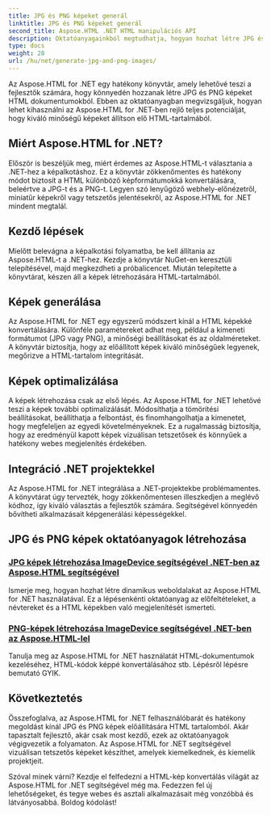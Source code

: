 ```yaml
---
title: JPG és PNG képeket generál
linktitle: JPG és PNG képeket generál
second_title: Aspose.HTML .NET HTML manipulációs API
description: Oktatóanyagainkból megtudhatja, hogyan hozhat létre JPG és PNG képeket az Aspose.HTML for .NET használatával. Lenyűgöző grafikákat készíthet könnyedén.
type: docs
weight: 28
url: /hu/net/generate-jpg-and-png-images/
---
```

 
Az Aspose.HTML for .NET egy hatékony könyvtár, amely lehetővé teszi a fejlesztők számára, hogy könnyedén hozzanak létre JPG és PNG képeket HTML dokumentumokból. Ebben az oktatóanyagban megvizsgáljuk, hogyan lehet kihasználni az Aspose.HTML for .NET-ben rejlő teljes potenciálját, hogy kiváló minőségű képeket állítson elő HTML-tartalmából.

## Miért Aspose.HTML for .NET?

Először is beszéljük meg, miért érdemes az Aspose.HTML-t választania a .NET-hez a képalkotáshoz. Ez a könyvtár zökkenőmentes és hatékony módot biztosít a HTML különböző képformátumokká konvertálására, beleértve a JPG-t és a PNG-t. Legyen szó lenyűgöző webhely-előnézetről, miniatűr képekről vagy tetszetős jelentésekről, az Aspose.HTML for .NET mindent megtalál.

## Kezdő lépések

Mielőtt belevágna a képalkotási folyamatba, be kell állítania az Aspose.HTML-t a .NET-hez. Kezdje a könyvtár NuGet-en keresztüli telepítésével, majd megkezdheti a próbalicencet. Miután telepítette a könyvtárat, készen áll a képek létrehozására HTML-tartalmából.

## Képek generálása

Az Aspose.HTML for .NET egy egyszerű módszert kínál a HTML képekké konvertálására. Különféle paramétereket adhat meg, például a kimeneti formátumot (JPG vagy PNG), a minőségi beállításokat és az oldalméreteket. A könyvtár biztosítja, hogy az előállított képek kiváló minőségűek legyenek, megőrizve a HTML-tartalom integritását.

## Képek optimalizálása

A képek létrehozása csak az első lépés. Az Aspose.HTML for .NET lehetővé teszi a képek további optimalizálását. Módosíthatja a tömörítési beállításokat, beállíthatja a felbontást, és finomhangolhatja a kimenetet, hogy megfeleljen az egyedi követelményeknek. Ez a rugalmasság biztosítja, hogy az eredményül kapott képek vizuálisan tetszetősek és könnyűek a hatékony webes megjelenítés érdekében.

## Integráció .NET projektekkel

Az Aspose.HTML for .NET integrálása a .NET-projektekbe problémamentes. A könyvtárat úgy tervezték, hogy zökkenőmentesen illeszkedjen a meglévő kódhoz, így kiváló választás a fejlesztők számára. Segítségével könnyedén bővítheti alkalmazásait képgenerálási képességekkel.

## JPG és PNG képek oktatóanyagok létrehozása
### [JPG képek létrehozása ImageDevice segítségével .NET-ben az Aspose.HTML segítségével](./generate-jpg-images-by-imagedevice/)
Ismerje meg, hogyan hozhat létre dinamikus weboldalakat az Aspose.HTML for .NET használatával. Ez a lépésenkénti oktatóanyag az előfeltételeket, a névtereket és a HTML képekben való megjelenítését ismerteti.
### [PNG-képek létrehozása ImageDevice segítségével .NET-ben az Aspose.HTML-lel](./generate-png-images-by-imagedevice/)
Tanulja meg az Aspose.HTML for .NET használatát HTML-dokumentumok kezeléséhez, HTML-kódok képpé konvertálásához stb. Lépésről lépésre bemutató GYIK.

## Következtetés

Összefoglalva, az Aspose.HTML for .NET felhasználóbarát és hatékony megoldást kínál JPG és PNG képek előállítására HTML tartalomból. Akár tapasztalt fejlesztő, akár csak most kezdő, ezek az oktatóanyagok végigvezetik a folyamaton. Az Aspose.HTML for .NET segítségével vizuálisan tetszetős képeket készíthet, amelyek kiemelkednek, és kiemelik projektjeit.

Szóval minek várni? Kezdje el felfedezni a HTML-kép konvertálás világát az Aspose.HTML for .NET segítségével még ma. Fedezzen fel új lehetőségeket, és tegye webes és asztali alkalmazásait még vonzóbbá és látványosabbá. Boldog kódolást!